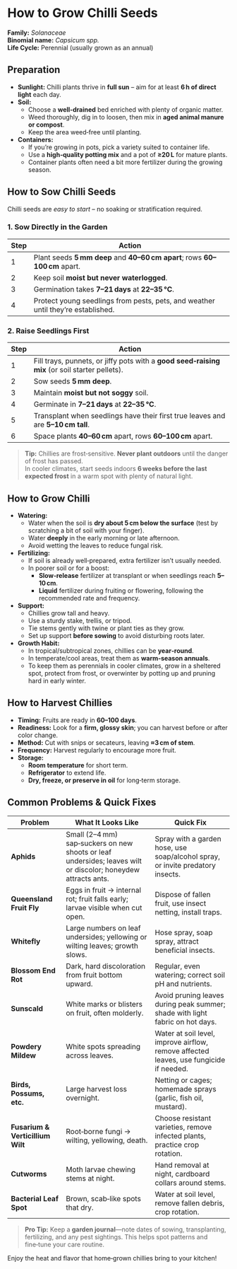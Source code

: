 # How to Grow Chilli Seeds

**Family:** *Solanaceae*  
**Binomial name:** *Capsicum spp.*  
**Life Cycle:** Perennial (usually grown as an annual)

## Preparation

- **Sunlight:** Chilli plants thrive in **full sun** – aim for at least **6 h of direct light** each day.  
- **Soil:**  
  - Choose a **well‑drained** bed enriched with plenty of organic matter.  
  - Weed thoroughly, dig in to loosen, then mix in **aged animal manure or compost**.  
  - Keep the area weed‑free until planting.  
- **Containers:**  
  - If you’re growing in pots, pick a variety suited to container life.  
  - Use a **high‑quality potting mix** and a pot of **≥20 L** for mature plants.  
  - Container plants often need a bit more fertilizer during the growing season.

## How to Sow Chilli Seeds

Chilli seeds are *easy to start* – no soaking or stratification required.

### 1. Sow Directly in the Garden

| Step | Action |
|------|--------|
| 1 | Plant seeds **5 mm deep** and **40–60 cm apart**; rows **60–100 cm** apart. |
| 2 | Keep soil **moist but never waterlogged**. |
| 3 | Germination takes **7–21 days** at **22–35 °C**. |
| 4 | Protect young seedlings from pests, pets, and weather until they’re established. |

### 2. Raise Seedlings First

| Step | Action |
|------|--------|
| 1 | Fill trays, punnets, or jiffy pots with a **good seed‑raising mix** (or soil starter pellets). |
| 2 | Sow seeds **5 mm deep**. |
| 3 | Maintain **moist but not soggy** soil. |
| 4 | Germinate in **7–21 days** at **22–35 °C**. |
| 5 | Transplant when seedlings have their first true leaves and are **5–10 cm tall**. |
| 6 | Space plants **40–60 cm** apart, rows **60–100 cm** apart. |

> **Tip:** Chillies are frost‑sensitive. **Never plant outdoors** until the danger of frost has passed.  
> In cooler climates, start seeds indoors **6 weeks before the last expected frost** in a warm spot with plenty of natural light.

## How to Grow Chilli

- **Watering:**  
  - Water when the soil is **dry about 5 cm below the surface** (test by scratching a bit of soil with your finger).  
  - Water **deeply** in the early morning or late afternoon.  
  - Avoid wetting the leaves to reduce fungal risk.  
- **Fertilizing:**  
  - If soil is already well‑prepared, extra fertilizer isn’t usually needed.  
  - In poorer soil or for a boost:  
    - **Slow‑release** fertilizer at transplant or when seedlings reach **5–10 cm**.  
    - **Liquid** fertilizer during fruiting or flowering, following the recommended rate and frequency.  
- **Support:**  
  - Chillies grow tall and heavy.  
  - Use a sturdy stake, trellis, or tripod.  
  - Tie stems gently with twine or plant ties as they grow.  
  - Set up support **before sowing** to avoid disturbing roots later.  
- **Growth Habit:**  
  - In tropical/subtropical zones, chillies can be **year‑round**.  
  - In temperate/cool areas, treat them as **warm‑season annuals**.  
  - To keep them as perennials in cooler climates, grow in a sheltered spot, protect from frost, or overwinter by potting up and pruning hard in early winter.

## How to Harvest Chillies

- **Timing:** Fruits are ready in **60–100 days**.  
- **Readiness:** Look for a **firm, glossy skin**; you can harvest before or after color change.  
- **Method:** Cut with snips or secateurs, leaving **≈3 cm of stem**.  
- **Frequency:** Harvest regularly to encourage more fruit.  
- **Storage:**  
  - **Room temperature** for short term.  
  - **Refrigerator** to extend life.  
  - **Dry, freeze, or preserve in oil** for long‑term storage.

## Common Problems & Quick Fixes

| Problem | What It Looks Like | Quick Fix |
|---------|--------------------|-----------|
| **Aphids** | Small (2–4 mm) sap‑suckers on new shoots or leaf undersides; leaves wilt or discolor; honeydew attracts ants. | Spray with a garden hose, use soap/alcohol spray, or invite predatory insects. |
| **Queensland Fruit Fly** | Eggs in fruit → internal rot; fruit falls early; larvae visible when cut open. | Dispose of fallen fruit, use insect netting, install traps. |
| **Whitefly** | Large numbers on leaf undersides; yellowing or wilting leaves; growth slows. | Hose spray, soap spray, attract beneficial insects. |
| **Blossom End Rot** | Dark, hard discoloration from fruit bottom upward. | Regular, even watering; correct soil pH and nutrients. |
| **Sunscald** | White marks or blisters on fruit, often molderly. | Avoid pruning leaves during peak summer; shade with light fabric on hot days. |
| **Powdery Mildew** | White spots spreading across leaves. | Water at soil level, improve airflow, remove affected leaves, use fungicide if needed. |
| **Birds, Possums, etc.** | Large harvest loss overnight. | Netting or cages; homemade sprays (garlic, fish oil, mustard). |
| **Fusarium & Verticillium Wilt** | Root‑borne fungi → wilting, yellowing, death. | Choose resistant varieties, remove infected plants, practice crop rotation. |
| **Cutworms** | Moth larvae chewing stems at night. | Hand removal at night, cardboard collars around stems. |
| **Bacterial Leaf Spot** | Brown, scab‑like spots that dry. | Water at soil level, remove fallen debris, crop rotation. |

> **Pro Tip:** Keep a **garden journal**—note dates of sowing, transplanting, fertilizing, and any pest sightings. This helps spot patterns and fine‑tune your care routine.

Enjoy the heat and flavor that home‑grown chillies bring to your kitchen!
